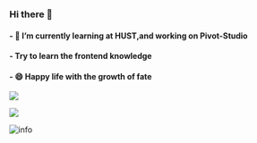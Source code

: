 ### Hi there 👋

<!--
**1360151219/1360151219** is a ✨ _special_ ✨ repository because its `README.md` (this file) appears on your GitHub profile.

Here are some ideas to get you started:

- 🔭 I’m currently working on ...
- 🌱 I’m currently learning ...
- 👯 I’m looking to collaborate on ...
- 🤔 I’m looking for help with ...
- 💬 Ask me about ...
- 📫 How to reach me: ...
- 😄 Pronouns: ...
- ⚡ Fun fact: ...
-->
#### - 🌱 I’m currently learning at HUST,and working on Pivot-Studio 
#### - Try to learn the frontend knowledge
#### - 😄 Happy life with the growth of fate

![](https://visitor-badge.glitch.me/badge?page_id=1360151219)

![](http://antzuhl.cn:4000/get/@1360151219)

![info](https://github-readme-stats.vercel.app/api?username=1360151219&show_icons=true&count_private=true&hide=prs&theme=synthwave)

